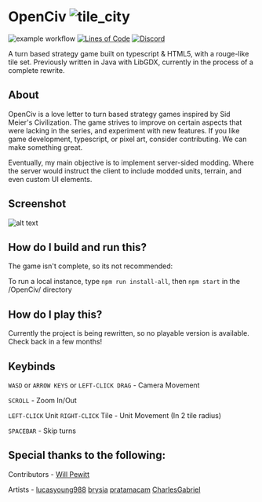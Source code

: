 # OpenCiv ![tile_city](https://github.com/rhin123/OpenCiv/blob/master/assets/archive/tile_city.png?raw=true)

![example workflow](https://github.com/rhin123/OpenCiv/actions/workflows/build.yml/badge.svg)
[![Lines of Code](https://sonarcloud.io/api/project_badges/measure?project=rhin123_OpenCiv&metric=ncloc)](https://sonarcloud.io/summary/new_code?id=rhin123_OpenCiv)
[![Discord](https://img.shields.io/discord/925176383792087081.svg?logo=discord&logoColor=white&logoWidth=20&labelColor=7289DA&label=Discord&color=17cf48)](https://discord.gg/WFteeen5fu)

A turn based strategy game built on typescript & HTML5, with a rouge-like tile set.
Previously written in Java with LibGDX, currently in the process of a complete rewrite.

## About

OpenCiv is a love letter to turn based strategy games inspired by Sid Meier's Civilization. The game strives to improve on certain aspects that were lacking in the series, and experiment with new features.
If you like game development, typescript, or pixel art, consider contributing. We can make something great.

Eventually, my main objective is to implement server-sided modding. Where the server would instruct the client to include modded units, terrain, and even custom UI elements.

## Screenshot

![alt text](https://github.com/rhin123/OpenCiv/blob/master/meta/screenshots/new_ui_2.png?raw=true)

## How do I build and run this?

The game isn't complete, so its not recommended:

To run a local instance, type `npm run install-all`, then `npm start` in the /OpenCiv/ directory

## How do I play this?

Currently the project is being rewritten, so no playable version is available. Check back in a few months!

## Keybinds

`WASD` or `ARROW KEYS` or `LEFT-CLICK DRAG` - Camera Movement

`SCROLL` - Zoom In/Out

`LEFT-CLICK` Unit `RIGHT-CLICK` Tile - Unit Movement (In 2 tile radius)

`SPACEBAR` - Skip turns

## Special thanks to the following:

Contributors -
[Will Pewitt](https://github.com/willpewitt)

Artists -
[lucasyoung988](https://www.fiverr.com/lucasyoung988?source=order_page_summary_seller_link)
[brysia](https://www.fiverr.com/brysia?source=order_page_summary_seller_link)
[pratamacam](https://www.fiverr.com/pratamacam?source=order_page_summary_seller_link)
[CharlesGabriel](https://opengameart.org/content/10-basic-message-boxes)
